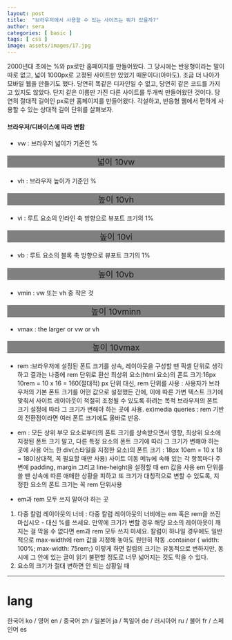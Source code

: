 ```yaml
---
layout: post
title:  "브라우저에서 사용할 수 있는 사이즈는 뭐가 있을까?"
author: sera
categories: [ basic ]
tags: [ css ]
image: assets/images/17.jpg
---
```

<!--https://webdesign.tutsplus.com/articles/7-css-units-you-might-not-know-about--cms-22573-->
2000년대 초에는 %와 px로만 홈페이지를 만들어왔다.
그 당시에는 반응형이라는 말이 따로 없고, 넓이 1000px로 고정된 사이트만 있었기 때문이다(아마도).
조금 더 나아가 모바일 웹을 만들기도 했다. 당연히 똑같은 디자인일 수 없고, 당연히 같은 코드를 가지고 있지도 않았다.
단지 같은 이름만 가진 다른 사이트를 두개씩 만들어왔던 것이다.
당연히 절대적 길이인 px로만 홈페이지를 만들어왔다.
각설하고, 반응형 웹에서 편하게 사용할 수 있는 상대적 길이 단위를 살펴보자.

<style>
.vSize{background:gray;text-align:center;font-size:1.2rem}
.10vw{width:40vw;}
.10vh{height:40vh;}
.10vi{width:40vi;}
.10vb{height:40vb;}
.10vmin{width:40vmin;}
.10vmax{height:40vmax;}
</style>

#### 브라우저/디바이스에 따라 변함

* vw : 브라우저 넓이가 기준인 %
<p class="vSize 10vw">넓이 10vw</p>

* vh : 브라우저 높이가 기준인 %
<p class="vSize 10vh">높이 10vh</p>

* vi : 루트 요소의 인라인 축 방향으로 뷰포트 크기의 1%
<p class="vSize 10vi">높이 10vi</p>

* vb : 루트 요소의 블록 축 방향으로 뷰포트 크기의 1%
<p class="vSize 10vb">높이 10vb</p>

* vmin : vw 또는 vh 중 작은 것
<p class="vSize 10vmin">높이 10vminn</p>

* vmax : the larger or vw or vh
<p class="vSize 10vmax">높이 10vmax</p>

* rem :브라우저에 설정된 폰트 크기를 상속, 레이아웃을 구성할 땐 픽셀 단위로 생각하고 결과는 나중에 rem 단위로 환산
최상위 요소(html 요소)의 폰트 크기:16px
10rem = 10 x 16 = 160(절대적)
px 단위 대신, rem 단위를 사용 : 사용자가 브라우저의 기본 폰트 크기를 어떤 값으로 설정했든 간에, 이에 따른 가변 텍스트 크기에 맞춰서 사이트 레이아웃이 적절히 조정될 수 있도록 하려는 목적
브라우저의 폰트 크기 설정에 따라 그 크기가 변해야 하는 곳에 사용.
ex)media queries : rem 기반의 전환점이라면 여러 폰트 크기에도 올바로 반응.

* em : 모든 상위 부모 요소로부터의 폰트 크기를 상속받으면서 영향, 최상위 요소에 지정된 폰트 크기 말고, 다른 특정 요소의 폰트 크기에 따라 그 크기가 변해야 하는 곳에 사용
어느 한 div(스타일을 지정한 요소)의 폰트 크기 : 18px
10em = 10 x 18 = 180(상대적, 꼭 필요할 때만 사용)
사이트 이동 메뉴에 속해 있는 각 항목마다 주변에 padding, margin 그리고 line-height을 설정할 때 em 값을 사용
em 단위를 쓸 땐 상속에 따른 애매한 상황을 피하고 또 크기가 대칭적으로 변할 수 있도록, 지정한 요소의 폰트 크기는 꼭 rem 단위사용

* em과 rem 모두 쓰지 말아야 하는 곳
1. 다중 칼럼 레이아웃의 너비 : 다중 칼럼 레이아웃의 너비에는 em 혹은 rem을 쓰진 마십시오 - 대신 %를 쓰세요. 만약에 크기가 변할 경우 해당 요소의 레이아웃이 깨지는 걸 막을 수 없다면 em과 rem 모두 쓰지 마세요.
칼럼이 하나일 경우에도 일반적으로 max-width에 rem 값을 지정해 놓아도 원만히 작동
.container { width: 100%; max-width: 75rem;}
이렇게 하면 칼럼의 크기는 유동적으로 변하지만, 동시에 그 안에 있는 글이 읽기 불편할 정도로 너무 넓어지는 것도 막을 수 있다.
2. 요소의 크기가 절대 변하면 안 되는 상황일 때

***

# lang

한국어 ko / 영어 en / 중국어 zh / 일본어 ja / 독일어 de / 러시아어 ru / 불어 fr / 스페인어 es

